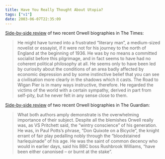 ```yaml
---
title: Have You Really Thought About Utopia?
tags: ["v1"]
date: 2003-06-07T22:35:09
---
```


[Side-by-side review][1] of two recent Orwell biographies in The Times:

> He might have turned into a frustrated &#8220;literary man&#8221;, a medium-sized novelist or essayist, if it were not for his journey to the north of England at the beginning of 1936. He was by no means a committed socialist before this pilgrimage, and in fact seems to have had no coherent political philosophy at all. He seems only to have been led by curiosity about the conditions of an area badly affected by economic depression and by some instinctive belief that you can see a civilisation more clearly in the shadows which it casts. The Road to Wigan Pier is in many ways instructive, therefore. He regarded the victims of the world with a certain sympathy, derived in part from self-pity, but he never felt in any sense close to them.

[Side-by-side review][2] of two recent Orwell biographies in The Guardian:

> What both authors amply demonstrate is the overwhelming importance of their subject. Despite all the blemishes Orwell really was, as VS Pritchett said, the &#8220;wintry conscience&#8221; of his generation. He was, in Paul Potts&#8217;s phrase, &#8220;Don Quixote on a Bicycle&#8221;, the knight errant of fair play pedalling nobly through the &#8220;bloodstained harlequinade&#8221; of his age. He was the saint of common decency who would in earlier days, said his BBC boss Rushbrook Williams, &#8220;have been either canonised &#8211; or burnt at the stake&#8221;.

[1]: http://www.timesonline.co.uk/article/0,,923-694070,00.html "The Times: Blair on the road to Orwell"
[2]: http://books.guardian.co.uk/review/story/0,12084,971970,00.html "The Guardian: The saint of common decency"
